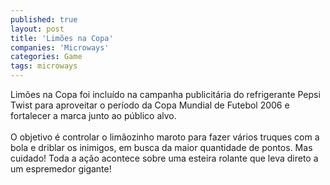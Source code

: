 ```yaml
---
published: true
layout: post
title: 'Limões na Copa'
companies: 'Microways'
categories: Game
tags: microways
---
```

Limões na Copa foi incluído na campanha publicitária do refrigerante Pepsi Twist para aproveitar o período da Copa Mundial de Futebol 2006 e fortalecer a marca junto ao público alvo.<br /><br />O objetivo é controlar o limãozinho maroto para fazer vários truques com a bola e driblar os inimigos, em busca da maior quantidade de pontos. Mas cuidado! Toda a ação acontece sobre uma esteira rolante que leva direto a um espremedor gigante!